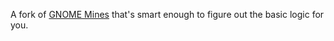 A fork of [GNOME Mines](https://github.com/GNOME/gnome-mines) that's smart enough to figure out the basic logic for you.
